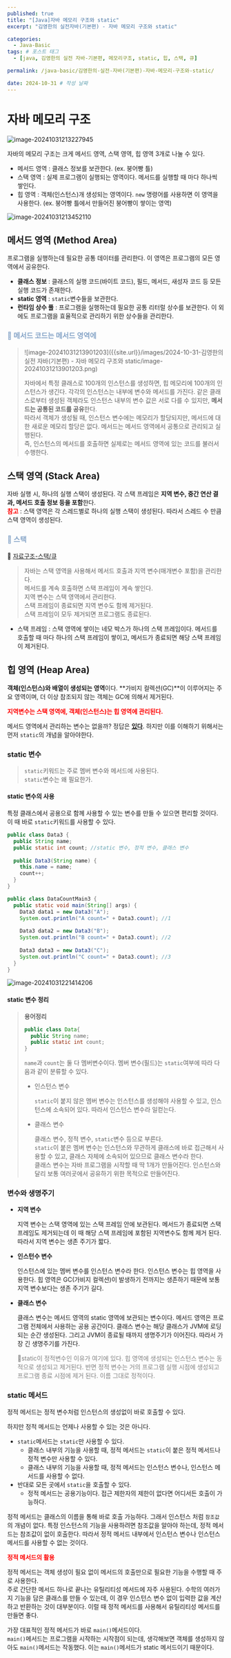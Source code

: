 ```yaml
---
published: true
title: "[Java]자바 메모리 구조와 static"
excerpt: "김영한의 실전자바(기본편) - 자바 메모리 구조와 static"

categories:
  - Java-Basic
tags: # 포스트 태그
  - [java, 김영한의 실전 자바-기본편, 메모리구조, static, 힙, 스택, 큐] 

permalink: /java-basic/김영한의-실전-자바(기본편)-자바-메모리-구조와-static/

date: 2024-10-31 # 작성 날짜
---
```


# 자바 메모리 구조
![image-20241031213227945](https://nnakki.github.io/images/2024-10-31-%EA%B9%80%EC%98%81%ED%95%9C%EC%9D%98%20%EC%8B%A4%EC%A0%84%20%EC%9E%90%EB%B0%94(%EA%B8%B0%EB%B3%B8%ED%8E%B8)%20-%20%EC%9E%90%EB%B0%94%20%EB%A9%94%EB%AA%A8%EB%A6%AC%20%EA%B5%AC%EC%A1%B0%EC%99%80%20static/image-20241031213227945.png)

자바의 메모리 구조는 크게 메서드 영역, 스택 영역, 힙 영역 3개로 나눌 수 있다. 

- 메서드 영역 : 클래스 정보를 보관한다. (ex. 붕어빵 틀)
- 스택 영역 : 실제 프로그램이 실행되는 영역이다. 메서드를 실행할 때 마다 하나씩 쌓인다.
- 힙 영역 : 객체(인스턴스)개 생성되는 영역이다. `new` 명령어를 사용하면 이 영역을 사용한다. (ex. 붕어빵 틀에서 만들어진 붕어빵이 쌓이는 영역)

![image-20241031213452110](https://nnakki.github.io/images/2024-10-31-%EA%B9%80%EC%98%81%ED%95%9C%EC%9D%98%20%EC%8B%A4%EC%A0%84%20%EC%9E%90%EB%B0%94(%EA%B8%B0%EB%B3%B8%ED%8E%B8)%20-%20%EC%9E%90%EB%B0%94%20%EB%A9%94%EB%AA%A8%EB%A6%AC%20%EA%B5%AC%EC%A1%B0%EC%99%80%20static/image-20241031213452110.png
)

## 메서드 영역 (Method Area)

프로그램을 실행하는데 필요한 공통 데이터를 관리한다. 이 영역은 프로그램의 모든 영역에서 공유한다.

- **클래스 정보** : 클래스의 실행 코드(바이트 코드), 필드, 메서드, 새성자 코드 등 모든 실행 코드가 존재한다.
- **static 영역** : `static`변수들을 보관한다. 
- **런타임 상수 풀** : 프로그램을 실행하는데 필요한 공통 리터럴 상수를 보관한다. 이 외에도 프로그램을 효율적으로 관리하기 위한 상수들을 관리한다. 
### <span style="color:#88a6c8">📌 메서드 코드는 메서드 영역에</span>
> ![image-20241031213901203]({{site.url}}/images/2024-10-31-김영한의 실전 자바(기본편) - 자바 메모리 구조와 static/image-20241031213901203.png)
>
> 자바에서 특정 클래스로 100개의 인스턴스를 생성하면, 힙 메모리에 100개의 인스턴스가 생긴다. 각각의 인스턴스는 내부에 변수와 메서드를 가진다. 같은 클래스로부터 생성된 객체라도 인스턴스 내부의 변수 값은 서로 다를 수 있지만, **메서드는 공통된 코드를 공유**한다. <br>따라서 객체가 생성될 때, 인스턴스 변수에는 메모리가 할당되지만, 메서드에 대한 새로운 메모리 할당은 없다. 메서드는 메서드 영역에서 공통으로 관리되고 실행된다. <br>즉, 인스턴스의 메서드를 호출하면 실제로는 메서드 영역에 있는 코드를 불러서 수행한다.

## 스택 영역 (Stack Area)
자바 실행 시, 하나의 실행 스택이 생성된다. 각 스택 프레임은 **지역 변수, 중간 연산 결과, 메서드 호출 정보 등을 포함**한다.
<br><span style="color:red">**참고**</span> : 스택 영역은 각 스레드별로 하나의 실행 스택이 생성된다. 따라서 스레드 수 만큼 스택 영역이 생성된다. 

###  <span style="color:#88a6c8">📌 스택 </span>
🔗 [자료구조-스택/큐](https://nnakki.github.io/algorithm/%EC%8A%A4%ED%83%9D(Stack)%EA%B3%BC-%ED%81%90(Queue)/)

> 자바는 스택 영역을 사용해서 메서드 호출과 지역 변수(매개변수 포함)을 관리한다.<br>메서드를 계속 호출하면 스택 프레임이 계속 쌓인다. <br>지역 변수는 스택 영역에서 관리한다.<br>스택 프레임이 종료되면 지역 변수도 함께 제거된다.<br>스택 프레임이 모두 제거되면 프로그램도 종료된다.<br>

- 스택 프레임 : 스택 영역에 쌓이는 네모 박스가 하나의 스택 프레임이다. 메서드를 호출할 때 마다 하나의 스택 프레임이 쌓이고, 메서드가 종료되면 해당 스택 프레임이 제거된다. 

## 힙 영역 (Heap Area)

**객체(인스턴스)와 배열이 생성되는 영역**이다. **가비지 컬렉션(GC)**이 이루어지는 주요 영역이며, 더 이상 참조되지 않는 객체는 GC에 의해서 제거된다. 

<span style="color:red">**지역변수는 스택 영역에, 객체(인스턴스)는 힙 영역에 관리된다.** </span>

메서드 영역에서 관리하는 변수는 없을까?  정답은 **<u>있다</u>**. 하지만 이를 이해하기 위해서는 먼저 `static`의 개념을 알아야한다.

### static 변수

> `static`키워드는 주로 멤버 변수와 메서드에 사용된다.<br>`static`변수는 왜 필요한가.

#### static 변수의 사용

특정 클래스에서 공용으로 함께 사용할 수 있는 변수를 만들 수 있으면 편리할 것이다. 이 때 바로 `static`키워드를 사용할 수 있다.

```java
public class Data3 {
  public String name;
  public static int count; //static 변수, 정적 변수, 클래스 변수
  
  public Data3(String name) {
    this.name = name;
    count++;
  }
}
```

```java
public class DataCountMain3 {
  public static void main(String[] args) {
    Data3 data1 = new Data3("A");
    System.out.println("A count=" + Data3.count); //1
    
    Data3 data2 = new Data3("B");
    System.out.println("B count=" + Data3.count); //2
    
    Data3 data3 = new Data3("C");
    System.out.println("C count=" + Data3.count); //3
  }
}
```

![image-20241031221414206](https://nnakki.github.io/images/2024-10-31-%EA%B9%80%EC%98%81%ED%95%9C%EC%9D%98%20%EC%8B%A4%EC%A0%84%20%EC%9E%90%EB%B0%94(%EA%B8%B0%EB%B3%B8%ED%8E%B8)%20-%20%EC%9E%90%EB%B0%94%20%EB%A9%94%EB%AA%A8%EB%A6%AC%20%EA%B5%AC%EC%A1%B0%EC%99%80%20static/image-20241031221414206.png)

#### static 변수 정리

> **용어정리**
>
> ```java
> public class Data{
>   public String name;
>   public static int count; 
> }
> ```
>
> `name`과 `count`는 둘 다 멤버변수이다. 
> 멤버 변수(필드)는 `static`여부에 따라 다음과 같이 분류할 수 있다. 
>
> - 인스턴스 변수
>
>   `static`이 붙지 않은 멤버 변수는 인스턴스를 생성해야 사용할 수 있고, 인스턴스에 소속되어 있다. 따라서 인스턴스 변수라 일컫는다.
>
> - 클래스 변수
>
>   클래스 변수, 정적 변수, `static`변수 등으로 부른다. <br>`static`이 붙은 멤버 변수는 인스턴스와 무관하게 클래스에 바로 접근해서 사용할 수 있고, 클래스 자체에 소속되어 있으므로 클래스 변수라 한다. <br>클래스 변수는 자바 프로그램을 시작할 때 딱 1개가 만들어진다. 인스턴스와 달리 보통 여러곳에서 공유하기 위한 목적으로 만들어진다.

### 변수와 생명주기 

- **지역 변수**

  지역 변수는 스택 영역에 있는 스택 프레임 안에 보관된다. 메서드가 종료되면 스택 프레임도 제거되는데 이 때 해당 스택 프레임에 포함된 지역변수도 함께 제거 된다. 따라서 지역 변수는 생존 주기가 짧다.

- **인스턴수 변수**

  인스턴스에 있는 멤버 변수를 인스턴스 변수라 한다. 인스턴스 변수는 힙 영역을 사용한다. 힙 영역은 GC(가비지 컬렉션)이 발생하기 전까지는 생존하기 때문에 보통 지역 변수보다는 생존 주기가 길다.

- **클래스 변수** 

  클래스 변수는 메서드 영역의 static 영역에 보관되는 변수이다. 메서드 영역은 프로그램 전체에서 사용하는 공용 공간이다. 클래스 변수는 해당 클래스가 JVM에 로딩되는 순간 생성된다. 그리고 JVM이 종료될 때까지 생명주기가 이어진다. 따라서 가장 긴 생명주기를 가진다.

  <span style="color:gray;">📍static이 정적변수인 이유가 여기에 있다. 힙 영역에 생성되는 인스턴스 변수는 동적으로 생성되고 제거된다. 반면 정적 변수는 거의 프로그램 실행 시점에 생성되고 프로그램 종료 시점에 제거 된다. 이름 그대로 정적이다. </span>

### static 메서드

정적 메서드는 정적 변수처럼 인스턴스의 생성없이 바로 호출할 수 있다.

하지만 정적 메서드는 언제나 사용할 수 있는 것은 아니다. 

- `static`메서드는 `static`만 사용할 수 있다.
  - 클래스 내부의 기능을 사용할 때, 정적 메서드는 `static`이 붙은 정적 메서드나 정적 변수만 사용할 수 있다.
  - 클래스 내부의 기능을 사용할 때, 정적 메서드는 인스턴스 변수나, 인스턴스 메서드를 사용할 수 없다.
- 반대로 모든 곳에서 `static`을 호출할 수 있다.
  - 정적 메서드는 공용기능이다. 접근 제한자의 제한이 없다면 어디서든 호출이 가능하다.

정적 메서드는 클래스의 이름을 통해 바로 호출 가능하다. 그래서 인스턴스 처럼 `참조값`의 개념이 없다. 특정 인스턴스의 기능을 사용하려면 참조값을 알아야 하는데, 정적 메서드는 참조값이 없이 호출한다. 따라서 정적 메서드 내부에서 인스턴스 변수나 인스턴스 메서드를 사용할 수 없는 것이다. 

**<span style="color:red">정적 메서드의 활용</span>**

정적 메서드는 객체 생성이 필요 없이 메서드의 호출만으로 필요한 기능을 수행할 때 주로 사용한다. <br>주로 간단한 메서드 하나로 끝나는 유틸리티성 메서드에 자주 사용된다. 수학의 여러가지 기능을 담은 클래스를 만들 수 있는데, 이 경우 인스턴스 변수 없이 입력한 값을 계산하고 반환하는 것이 대부분이다. 이럴 때 정적 메서드를 사용해서 유틸리티성 메서드를 만들면 좋다.

가장 대표적인 정적 메서드가 바로 `main()`메서드이다.<br>`main()`메서드는 프로그램을 시작하는 시작점이 되는데, 생각해보면 객체를 생성하지 않아도 `main()`메서드는 작동했다. 이는 `main()`메서드가 static 메서드이기 때문이다.
